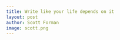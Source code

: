 ```yaml
---
title: Write like your life depends on it
layout: post
author: Scott Forman
image: scott.png
---
```


